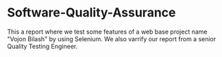 # Software-Quality-Assurance
This a report where we test some features of a web base project name "Vojon Bilash" by using Selenium. We also varrify our report from a senior Quality Testing Engineer.
